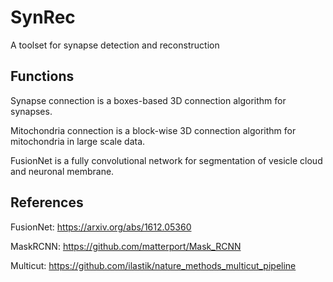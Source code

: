# SynRec
A toolset for synapse detection and reconstruction
## Functions
Synapse connection is a boxes-based 3D connection algorithm for synapses.

Mitochondria connection is a block-wise 3D connection algorithm for mitochondria in large scale data.

FusionNet is a fully convolutional network for segmentation of vesicle cloud and neuronal membrane.
## References

FusionNet: https://arxiv.org/abs/1612.05360

MaskRCNN: https://github.com/matterport/Mask_RCNN

Multicut: https://github.com/ilastik/nature_methods_multicut_pipeline
